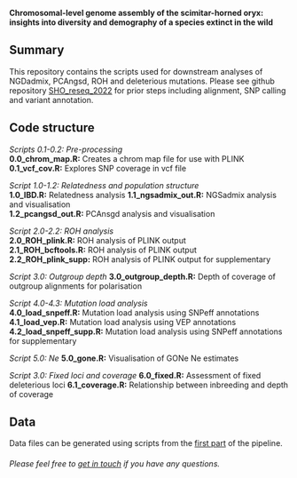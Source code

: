 **Chromosomal-level genome assembly of the scimitar-horned oryx: insights into diversity and demography of a species extinct in the wild**

**Summary**
-------------
This repository contains the scripts used for downstream analyses of NGDadmix, PCAngsd, ROH and deleterious mutations. Please see github repository [SHO_reseq_2022](https://github.com/elhumble/SHO_reseq_2022) for prior steps including alignment, SNP calling and variant annotation.

**Code structure**
-------------

*Scripts 0.1-0.2: Pre-processing*  
**0.0_chrom_map.R:** Creates a chrom map file for use with PLINK 
**0.1_vcf_cov.R:** Explores SNP coverage in vcf file

*Script 1.0-1.2: Relatedness and population structure*  
**1.0_IBD.R:** Relatedness analysis
**1.1_ngsadmix_out.R:** NGSadmix analysis and visualisation  
**1.2_pcangsd_out.R:** PCAnsgd analysis and visualisation

*Script 2.0-2.2: ROH analysis*  
**2.0_ROH_plink.R:** ROH analysis of PLINK output  
**2.1_ROH_bcftools.R:** ROH analysis of PLINK output  
**2.2_ROH_plink_supp:** ROH analysis of PLINK output for supplementary

*Script 3.0: Outgroup depth*
**3.0_outgroup_depth.R:** Depth of coverage of outgroup alignments for polarisation

*Script 4.0-4.3: Mutation load analysis*  
**4.0_load_snpeff.R:** Mutation load analysis using SNPeff annotations
**4.1_load_vep.R:** Mutation load analysis using VEP annotations  
**4.2_load_snpeff_supp.R:** Mutation load analysis using SNPeff annotations for supplementary

*Script 5.0: Ne*
**5.0_gone.R:** Visualisation of GONe Ne estimates

*Script 3.0: Fixed loci and coverage*
**6.0_fixed.R:** Assessment of fixed deleterious loci
**6.1_coverage.R:** Relationship between inbreeding and depth of coverage

**Data**
-------------
Data files can be generated using scripts from the [first part](https://github.com/elhumble/SHO_reseq_2022) of the pipeline.  

###### Please feel free to [get in touch](mailto:emily.humble@ed.ac.uk) if you have any questions.
